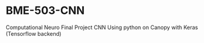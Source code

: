 # BME-503-CNN
Computational Neuro Final Project CNN
Using python on Canopy with Keras (Tensorflow backend)
